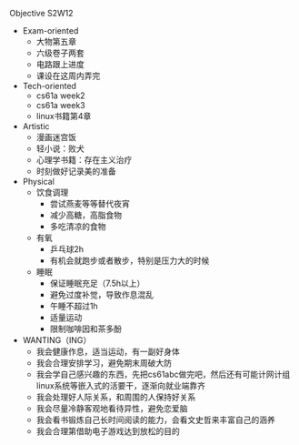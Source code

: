 Objective S2W12

- Exam-oriented
    - 大物第五章
    - 六级卷子两套
    - 电路跟上进度
    - 课设在这周内弄完
- Tech-oriented
    - cs61a week2
    - cs61a week3
    - linux书籍第4章
- Artistic
    - 漫画迷宫饭
    - 轻小说：败犬
    - 心理学书籍：存在主义治疗
    - 时刻做好记录美的准备
- Physical
    - 饮食调理
        - 尝试燕麦等等替代夜宵
        - 减少高糖，高脂食物
        - 多吃清凉的食物
    - 有氧
        - 乒乓球2h
        - 有机会就跑步或者散步，特别是压力大的时候
    - 睡眠
        - 保证睡眠充足（7.5h以上）
        - 避免过度补觉，导致作息混乱
        - 午睡不超过1h
        - 适量运动
        - 限制咖啡因和茶多酚
- WANTING（ING）
    - 我会健康作息，适当运动，有一副好身体
    - 我会合理安排学习，避免期末周破大防
    - 我会学自己感兴趣的东西，先把cs61abc做完吧，然后还有可能计网计组linux系统等嵌入式的活要干，逐渐向就业端靠齐
    - 我会处理好人际关系，和周围的人保持好关系
    - 我会尽量冷静客观地看待异性，避免恋爱脑
    - 我会看书锻炼自己长时间阅读的能力，会看文史哲来丰富自己的涵养
    - 我会合理第借助电子游戏达到放松的目的

